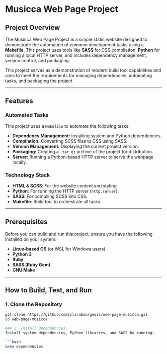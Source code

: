 # Musicca Web Page Project  

## Project Overview  
The Musicca Web Page Project is a simple static website designed to demonstrate the automation of common development tasks using a **Makefile**. This project uses tools like **SASS** for CSS compilation, **Python** for running a local HTTP server, and includes dependency management, version control, and packaging.  

This project serves as a demonstration of modern build tool capabilities and aims to meet the requirements for managing dependencies, automating tasks, and packaging the project.  

---

## Features  

### Automated Tasks  
This project uses a `Makefile` to automate the following tasks:  
- **Dependency Management:** Installing system and Python dependencies.  
- **Compilation:** Converting SCSS files to CSS using SASS.  
- **Version Management:** Displaying the current project version.  
- **Packaging:** Creating a `.tar.gz` archive of the project for distribution.  
- **Server:** Running a Python-based HTTP server to serve the webpage locally.  

### Technology Stack  
- **HTML & SCSS**: For the website content and styling.  
- **Python**: For running the HTTP server (`http.server`).  
- **SASS**: For compiling SCSS into CSS.  
- **Makefile**: Build tool to orchestrate all tasks.  

---

## Prerequisites  

Before you can build and run this project, ensure you have the following installed on your system:  
- **Linux-based OS** (or WSL for Windows users)  
- **Python 3**  
- **Ruby**  
- **SASS (Ruby Gem)**  
- **GNU Make**  

---

## How to Build, Test, and Run  

### 1. Clone the Repository  
```bash  
git clone https://github.com/clarabourgeois/web-page-musicca.git  
cd web-page-musicca

### 2. Install Dependencies
Install system dependencies, Python libraries, and SASS by running:  

```bash
make dependencies  
  
